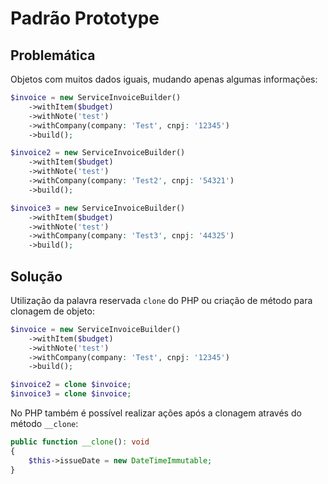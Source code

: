# Padrão Prototype

## Problemática

Objetos com muitos dados iguais, mudando apenas algumas informações:
```php
$invoice = new ServiceInvoiceBuilder()
    ->withItem($budget)
    ->withNote('test')
    ->withCompany(company: 'Test', cnpj: '12345')
    ->build();

$invoice2 = new ServiceInvoiceBuilder()
    ->withItem($budget)
    ->withNote('test')
    ->withCompany(company: 'Test2', cnpj: '54321')
    ->build();

$invoice3 = new ServiceInvoiceBuilder()
    ->withItem($budget)
    ->withNote('test')
    ->withCompany(company: 'Test3', cnpj: '44325')
    ->build();
```

## Solução

Utilização da palavra reservada `clone` do PHP ou criação de método para clonagem de objeto:
```php
$invoice = new ServiceInvoiceBuilder()
    ->withItem($budget)
    ->withNote('test')
    ->withCompany(company: 'Test', cnpj: '12345')
    ->build();

$invoice2 = clone $invoice;
$invoice3 = clone $invoice;
```

No PHP também é possível realizar ações após a clonagem através do método `__clone`:
```php
public function __clone(): void
{
    $this->issueDate = new DateTimeImmutable;
}
```
